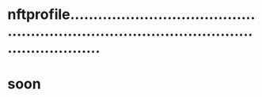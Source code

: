 # nftprofile.................................................................................................................
# soon
